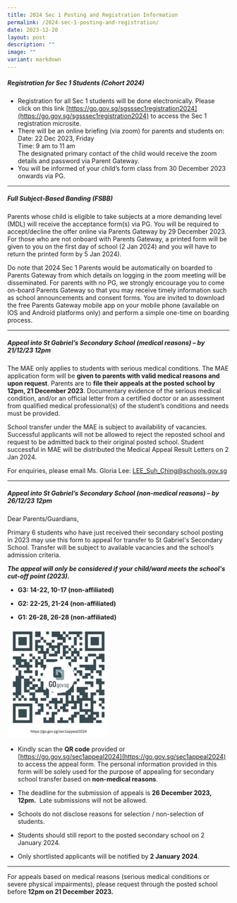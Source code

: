 ```yaml
---
title: 2024 Sec 1 Posting and Registration Information
permalink: /2024-sec-1-posting-and-registration/
date: 2023-12-20
layout: post
description: ""
image: ""
variant: markdown
---
```

##### **Registration for Sec 1 Students (Cohort 2024)**

* Registration for all Sec 1 students will be done electronically. Please click on this link [https://go.gov.sg/sgsssec1registration2024](https://go.gov.sg/sgsssec1registration2024) to access the Sec 1 registration microsite.
* There will be an online briefing (via zoom) for parents and students on: 
<br>Date: 22 Dec 2023, Friday <br>
Time: 9 am to 11 am <br>
The designated primary contact of the child would receive the zoom details and
password via Parent Gateway.
* You will be informed of your child’s form class from 30 December 2023 onwards via PG.

***

##### **Full Subject-Based Banding (FSBB)**

Parents whose child is eligible to take subjects at a more demanding level (MDL) will receive the acceptance form(s) via PG. You will be required to accept/decline the offer online via Parents Gateway by 29 December 2023. For those who are not onboard with Parents Gateway, a printed form will be given to you on the first day of school (2 Jan 2024) and you will have to return the printed form by 5 Jan 2024).

Do note that 2024 Sec 1 Parents would be automatically on boarded to Parents Gateway from which details on logging in the zoom meeting will be disseminated. For parents with no PG, we strongly encourage you to come on-board Parents Gateway so that you may receive
timely information such as school announcements and consent forms. You are invited to download the free Parents Gateway mobile app on your mobile phone (available on IOS and Android platforms only) and perform a simple one-time on boarding process.

***

##### **Appeal into St Gabriel’s Secondary School (medical reasons) – by 21/12/23 12pm**

The MAE only applies to students with serious medical conditions. The MAE application form will be **given to parents with valid medical reasons and upon request**. Parents are to **file their appeals at the posted school by 12pm, 21 December 2023**. Documentary evidence of the serious medical condition, and/or an official letter from a certified doctor or an assessment from qualified medical professional(s) of the student’s conditions and needs must be provided.

School transfer under the MAE is subject to availability of vacancies. Successful applicants will not be allowed to reject the reposted school and request to be admitted back to their original posted school. Student successful in MAE will be distributed the Medical Appeal Result Letters on 2 Jan 2024.

For enquiries, please email Ms. Gloria Lee: [LEE\_Suh\_Ching@schools.gov.sg](mailto:LEE_Suh_Ching@schools.gov.sg)

* * *

##### **Appeal into St Gabriel’s Secondary School (non-medical reasons) – by 26/12/23 12pm**

Dear Parents/Guardians,

Primary 6 students who have just received their secondary school posting in 2023 may use this form to appeal for transfer to St Gabriel's Secondary School. Transfer will be subject to available vacancies and the school’s admission criteria.

**_The appeal will only be considered if your child/ward meets the school's cut-off point (2023)._**

*   **G3: 14-22, 10-17 (non-affiliated)**
    
*   **G2: 22-25, 21-24 (non-affiliated)**
    
*   **G1: 26-28, 26-28 (non-affiliated)**
    

<img src="/images/School%20Announcement/2023/Appeal_2024.png" style="width:45%"> 

* Kindly scan the **QR code** provided or [https://go.gov.sg/sec1appeal2024](https://go.gov.sg/sec1appeal2024) to access the appeal form. The personal information provided in this form will be solely used for the purpose of appealing for secondary school transfer based on **non-medical reasons**.
    
* The deadline for the submission of appeals is **26 December 2023, 12pm.**&nbsp; Late submissions will not be allowed.
    
*   Schools do not disclose reasons for selection / non-selection of students.&nbsp;
    
*   Students should still report to the posted secondary school on 2 January 2024.
    
* Only shortlisted applicants will be notified by **2 January 2024**.
    

* * *

For appeals based on medical reasons (serious medical conditions or severe physical impairments), please request through the posted school before **12pm on 21 December 2023.**